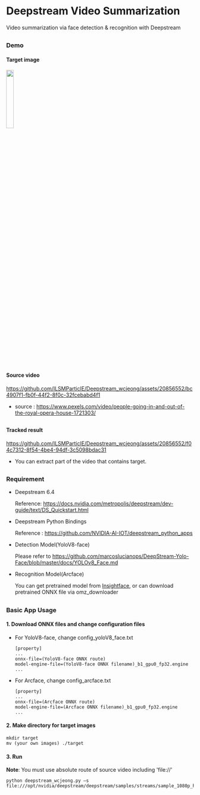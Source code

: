 # Deepstream Video Summarization

Video summarization via face detection &amp; recognition with Deepstream

##

### Demo

#### Target image
<img src = "https://github.com/ILSMParticlE/Deepstream_wcjeong/assets/20856552/99d2d043-4260-45cc-bcf1-2f142c4d5f74" width="20%" height="20%">

##

#### Source video

https://github.com/ILSMParticlE/Deepstream_wcjeong/assets/20856552/bc4907f1-fb0f-44f2-8f0c-32fcebabd4f1
  * source : https://www.pexels.com/video/people-going-in-and-out-of-the-royal-opera-house-1721303/
##

#### Tracked result
 

https://github.com/ILSMParticlE/Deepstream_wcjeong/assets/20856552/f04c7312-8f54-4be4-94df-3c5098bdac31


  * You can extract part of the video that contains target.


##

### Requirement

* Deepstream 6.4
  
  Reference: https://docs.nvidia.com/metropolis/deepstream/dev-guide/text/DS_Quickstart.html
* Deepstream Python Bindings
  
  Reference : https://github.com/NVIDIA-AI-IOT/deepstream_python_apps
* Detection Model(YoloV8-face)
  
  Please refer to https://github.com/marcoslucianops/DeepStream-Yolo-Face/blob/master/docs/YOLOv8_Face.md
* Recognition Model(Arcface)
  
  You can get pretrained model from [Insightface](https://github.com/deepinsight/insightface), or can download pretrained ONNX file via omz_downloader

##

### Basic App Usage

#### 1. Download ONNX files and change configuration files
* For YoloV8-face, change config_yoloV8_face.txt
  ```
  [property]
  ...
  onnx-file=(YoloV8-face ONNX route)
  model-engine-file=(YoloV8-face ONNX filename)_b1_gpu0_fp32.engine
  ...
  ```

* For Arcface, change config_arcface.txt
  ```
  [property]
  ...
  onnx-file=(Arcface ONNX route)
  model-engine-file=(Arcface ONNX filename)_b1_gpu0_fp32.engine
  ...
  ```

#### 2. Make directory for target images
```
mkdir target
mv (your own images) ./target
```

#### 3. Run
**Note**: You must use absolute route of source video including 'file://'

```
python deepstream_wcjeong.py –s file:///opt/nvidia/deepstream/deepstream/samples/streams/sample_1080p_h264.mp4
```
